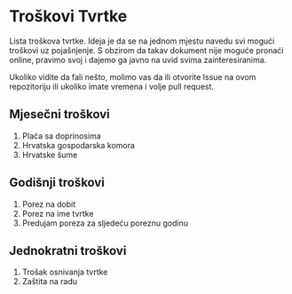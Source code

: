 # Troškovi Tvrtke
Lista troškova tvrtke. Ideja je da se na jednom mjestu navedu svi mogući troškovi uz pojašnjenje. S obzirom da takav dokument nije moguće pronaći online, pravimo svoj i dajemo ga javno na uvid svima zainteresiranima. 

Ukoliko vidite da fali nešto, molimo vas da ili otvorite Issue na ovom repozitoriju ili ukoliko imate vremena i volje pull request. 

## Mjesečni troškovi 
1. Plaća sa doprinosima
2. Hrvatska gospodarska komora 
3. Hrvatske šume 

## Godišnji troškovi 
1. Porez na dobit
2. Porez na ime tvrtke
3. Predujam poreza za sljedeću poreznu godinu

## Jednokratni troškovi 
1. Trošak osnivanja tvrtke 
2. Zaštita na radu
